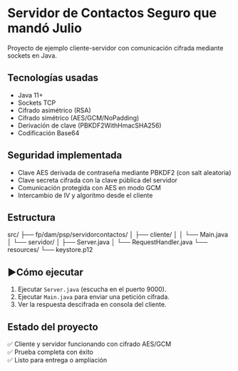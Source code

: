 # Servidor de Contactos Seguro que mandó Julio

Proyecto de ejemplo cliente-servidor con comunicación cifrada mediante sockets en Java.

## Tecnologías usadas

- Java 11+
- Sockets TCP
- Cifrado asimétrico (RSA)
- Cifrado simétrico (AES/GCM/NoPadding)
- Derivación de clave (PBKDF2WithHmacSHA256)
- Codificación Base64

## Seguridad implementada

- Clave AES derivada de contraseña mediante PBKDF2 (con salt aleatoria)
- Clave secreta cifrada con la clave pública del servidor
- Comunicación protegida con AES en modo GCM
- Intercambio de IV y algoritmo desde el cliente

## Estructura

src/ ├── fp/dam/psp/servidorcontactos/ │ ├── cliente/ │ │ └── Main.java │ └── servidor/ │ ├── Server.java │ └── RequestHandler.java └── resources/ └── keystore.p12


## ▶Cómo ejecutar

1. Ejecutar `Server.java` (escucha en el puerto 9000).
2. Ejecutar `Main.java` para enviar una petición cifrada.
3. Ver la respuesta descifrada en consola del cliente.

## Estado del proyecto

✅ Cliente y servidor funcionando con cifrado AES/GCM  
✅ Prueba completa con éxito  
✅ Listo para entrega o ampliación


